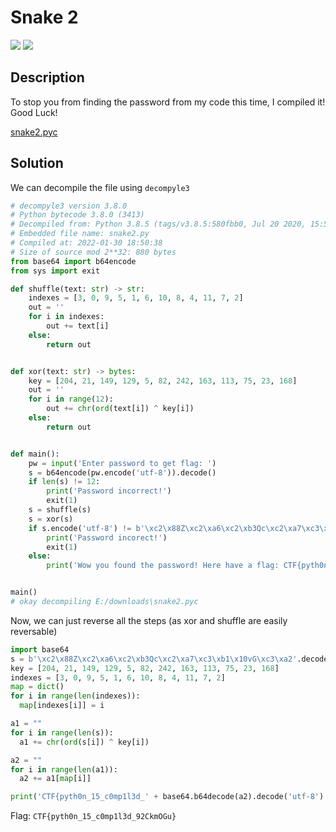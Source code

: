 # Snake 2
![](https://img.shields.io/badge/category-reversing-blue)
![](https://img.shields.io/badge/points-150-orange)

## Description
To stop you from finding the password from my code this time, I compiled it! Good Luck!

[snake2.pyc](https://ctf.mcpt.ca/media/problem/Q75SWmsi7rYh9GKQ3VGq29XVGNTr0uyHgqlSqAekbEE/snake2.pyc)

## Solution
We can decompile the file using `decompyle3`

```py
# decompyle3 version 3.8.0
# Python bytecode 3.8.0 (3413)
# Decompiled from: Python 3.8.5 (tags/v3.8.5:580fbb0, Jul 20 2020, 15:57:54) [MSC v.1924 64 bit (AMD64)]
# Embedded file name: snake2.py
# Compiled at: 2022-01-30 18:50:38
# Size of source mod 2**32: 880 bytes
from base64 import b64encode
from sys import exit

def shuffle(text: str) -> str:
    indexes = [3, 0, 9, 5, 1, 6, 10, 8, 4, 11, 7, 2]
    out = ''
    for i in indexes:
        out += text[i]
    else:
        return out


def xor(text: str) -> bytes:
    key = [204, 21, 149, 129, 5, 82, 242, 163, 113, 75, 23, 168]
    out = ''
    for i in range(12):
        out += chr(ord(text[i]) ^ key[i])
    else:
        return out


def main():
    pw = input('Enter password to get flag: ')
    s = b64encode(pw.encode('utf-8')).decode()
    if len(s) != 12:
        print('Password incorrect!')
        exit(1)
    s = shuffle(s)
    s = xor(s)
    if s.encode('utf-8') != b'\xc2\x88Z\xc2\xa6\xc2\xb3Qc\xc2\xa7\xc3\xb1\x10vG\xc3\xa2':
        print('Password incorect!')
        exit(1)
    else:
        print('Wow you found the password! Here have a flag: CTF{pyth0n_15_c0mp1l3d_' + pw + '}')


main()
# okay decompiling E:/downloads\snake2.pyc
```

Now, we can just reverse all the steps (as xor and shuffle are easily reversable)
```py
import base64
s = b'\xc2\x88Z\xc2\xa6\xc2\xb3Qc\xc2\xa7\xc3\xb1\x10vG\xc3\xa2'.decode('utf-8')
key = [204, 21, 149, 129, 5, 82, 242, 163, 113, 75, 23, 168]
indexes = [3, 0, 9, 5, 1, 6, 10, 8, 4, 11, 7, 2]
map = dict()
for i in range(len(indexes)):
  map[indexes[i]] = i

a1 = ""
for i in range(len(s)):
  a1 += chr(ord(s[i]) ^ key[i])

a2 = ""
for i in range(len(a1)):
  a2 += a1[map[i]]

print('CTF{pyth0n_15_c0mp1l3d_' + base64.b64decode(a2).decode('utf-8') + '}')
```

Flag: `CTF{pyth0n_15_c0mp1l3d_92CkmOGu}`

